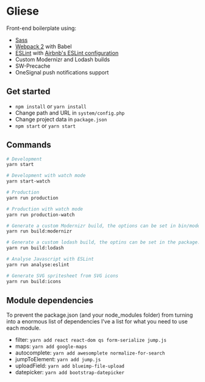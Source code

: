 # Gliese
Front-end boilerplate using:
- [Sass](http://sass-lang.com/)
- [Webpack 2](http://webpack.github.io/) with Babel
- [ESLint](http://eslint.org/) with [Airbnb's ESLint configuration](https://github.com/airbnb/javascript)
- Custom Modernizr and Lodash builds
- SW-Precache
- OneSignal push notifications support

## Get started
- ```npm install``` or ```yarn install```
- Change path and URL in ```system/config.php```
- Change project data in ```package.json```
- ```npm start``` or ```yarn start```

## Commands
```bash
# Development
yarn start

# Development with watch mode
yarn start-watch

# Production
yarn run production

# Production with watch mode
yarn run production-watch

# Generate a custom Modernizr build, the options can be set in bin/modernizr.js
yarn run build:modernizr

# Generate a custom lodash build, the optins can be set in the package.json
yarn run build:lodash

# Analyse Javascript with ESLint
yarn run analyse:eslint

# Generate SVG spritesheet from SVG icons
yarn run build:icons
```

## Module dependencies

To prevent the package.json (and your node_modules folder) from turning into a
enormous list of dependencies I've a list for what you need to use each module.

- filter: ```yarn add react react-dom qs form-serialize jump.js```
- maps: ```yarn add google-maps```
- autocomplete: ```yarn add awesomplete normalize-for-search```
- jumpToElement: ```yarn add jump.js```
- uploadField: ```yarn add blueimp-file-upload```
- datepicker: ```yarn add bootstrap-datepicker```
